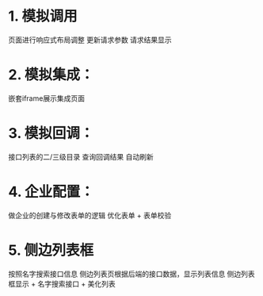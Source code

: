 # 1. 模拟调用
页面进行响应式布局调整
更新请求参数
请求结果显示

# 2. 模拟集成：
嵌套iframe展示集成页面

# 3. 模拟回调：
接口列表的二/三级目录
查询回调结果
自动刷新


# 4. 企业配置：
做企业的创建与修改表单的逻辑
优化表单 + 表单校验

# 5. 侧边列表框
按照名字搜索接口信息
侧边列表页根据后端的接口数据，显示列表信息
侧边列表框显示 + 名字搜索接口 + 美化列表


